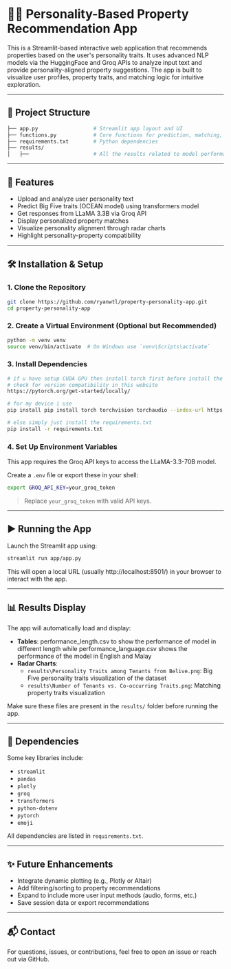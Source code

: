 # 🧑🏻 Personality-Based Property Recommendation App

This is a Streamlit-based interactive web application that recommends properties based on the user's personality traits. It uses advanced NLP models via the HuggingFace and Groq APIs to analyze input text and provide personality-aligned property suggestions. The app is built to visualize user profiles, property traits, and matching logic for intuitive exploration.

---

## 📁 Project Structure

```bash
├── app.py                  # Streamlit app layout and UI
├── functions.py            # Core functions for prediction, matching, and visualization
├── requirements.txt        # Python dependencies
├── results/
│   ├──                     # All the results related to model performance
```

---

## 🚀 Features

- Upload and analyze user personality text
- Predict Big Five traits (OCEAN model) using transformers model 
- Get responses from LLaMA 3.3B via Groq API
- Display personalized property matches
- Visualize personality alignment through radar charts
- Highlight personality-property compatibility

---

## 🛠️ Installation & Setup

### 1. Clone the Repository

```bash
git clone https://github.com/ryanwtl/property-personality-app.git
cd property-personality-app
```

### 2. Create a Virtual Environment (Optional but Recommended)

```bash
python -m venv venv
source venv/bin/activate  # On Windows use `venv\Scripts\activate`
```

### 3. Install Dependencies

```bash
# if u have setup CUDA GPU then install torch first before install the requirements.txt
# check for version compatibility in this website
https://pytorch.org/get-started/locally/

# for my device i use
pip install pip install torch torchvision torchaudio --index-url https://download.pytorch.org/whl/cu124

# else simply just install the requirements.txt
pip install -r requirements.txt
```

### 4. Set Up Environment Variables

This app requires the Groq API keys to access the LLaMA-3.3-70B model.

Create a `.env` file or export these in your shell:

```bash
export GROQ_API_KEY=your_groq_token
```

> Replace `your_groq_token` with valid API keys.

---

## ▶️ Running the App

Launch the Streamlit app using:

```bash
streamlit run app/app.py
```

This will open a local URL (usually http://localhost:8501/) in your browser to interact with the app.

---

## 📊 Results Display

The app will automatically load and display:

- **Tables**: performance_length.csv to show the performance of model in different length while performance_language.csv shows the performance of the model in English and Malay
- **Radar Charts**: 
  - `results\Personality Traits among Tenants from Belive.png`: Big Five personality traits visualization of the dataset
  - `results\Number of Tenants vs. Co-occurring Traits.png`: Matching property traits visualization

Make sure these files are present in the `results/` folder before running the app.

---

## 📌 Dependencies

Some key libraries include:

- `streamlit`
- `pandas`
- `plotly`
- `groq`
- `transformers`
- `python-dotenv`
- `pytorch`
- `emoji`

All dependencies are listed in `requirements.txt`.

---

## ✨ Future Enhancements

- Integrate dynamic plotting (e.g., Plotly or Altair)
- Add filtering/sorting to property recommendations
- Expand to include more user input methods (audio, forms, etc.)
- Save session data or export recommendations

---

## 📬 Contact

For questions, issues, or contributions, feel free to open an issue or reach out via GitHub.
